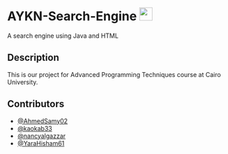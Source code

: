 # AYKN-Search-Engine <img src="https://github.com/YaraHisham61/AYKN-Search-Engine/assets/88517271/83cc0c2f-6628-4679-8dd6-4dc822abd8b6" width="30" height="30" />
A search engine using Java and HTML 

## Description
This is our project for Advanced Programming Techniques course at Cairo University.

 ## Contributors
- [@AhmedSamy02](https://github.com/AhmedSamy02)
- [@kaokab33](https://github.com/kaokab33)
- [@nancyalgazzar](https://github.com/nancyalgazzar)
- [@YaraHisham61](https://github.com/YaraHisham61)
